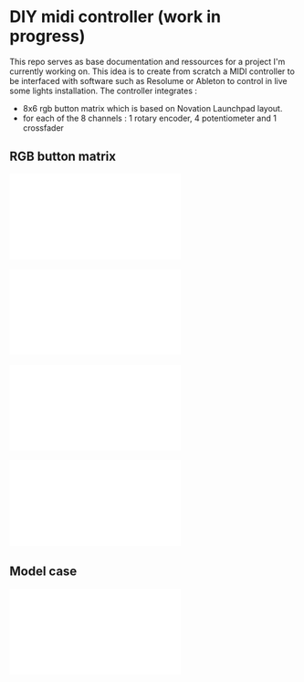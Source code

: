 # DIY midi controller (work in progress)

This repo serves as base documentation and ressources for a project I'm currently working on.
This idea is to create from scratch a MIDI controller to be interfaced with software such as Resolume or Ableton to control in live some lights installation.
The controller integrates : 
- 8x6 rgb button matrix which is based on Novation Launchpad layout.
- for each of the 8 channels : 1 rotary encoder, 4 potentiometer and 1 crossfader 

## RGB button matrix

![led-matrix-schematic](rgb-button-matrix/matrix/rgb%20matrix%20schematic.pdf)

![led-matrix-pcb-layout](rgb-button-matrix/matrix/pcb-layout.pdf)

![schematic-matrix-controller](rgb-button-matrix/controller/schematic.pdf)

![board-controller-layout](rgb-button-matrix/controller/board-layout.pdf)

## Model case

![case-drawing](case%20model/Top%20panel%20Dessin%20v1.pdf)
